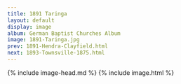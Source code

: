 ```yaml
---
title: 1891 Taringa
layout: default
display: image
album: German Baptist Churches Album
image: 1891-Taringa.jpg
prev: 1891-Hendra-Clayfield.html
next: 1893-Townsville-1875.html
---
```

{% include image-head.md %}
{% include image.html %}